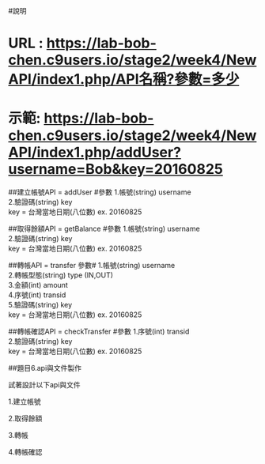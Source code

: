 #說明

# URL : https://lab-bob-chen.c9users.io/stage2/week4/NewAPI/index1.php/API名稱?參數=多少
# 示範: https://lab-bob-chen.c9users.io/stage2/week4/NewAPI/index1.php/addUser?username=Bob&key=20160825

##建立帳號API = addUser
#參數
1.帳號(string) username <br>
2.驗證碼(string) key<br>
	key = 台灣當地日期(八位數) ex. 20160825

##取得餘額API = getBalance
#參數
1.帳號(string) username<br>
2.驗證碼(string) key<br>
	key = 台灣當地日期(八位數) ex. 20160825

##轉帳API = transfer
參數#
1.帳號(string) username<br>
2.轉帳型態(string) type (IN,OUT)<br>
3.金額(int) amount<br>
4.序號(int) transid<br>
5.驗證碼(string) key<br>
	key = 台灣當地日期(八位數) ex. 20160825

##轉帳確認API = checkTransfer
#參數
1.序號(int) transid<br>
2.驗證碼(string) key<br>
	key = 台灣當地日期(八位數) ex. 20160825


##題目6.api與文件製作

試著設計以下api與文件

1.建立帳號

2.取得餘額

3.轉帳

4.轉帳確認


